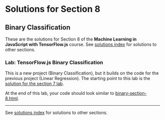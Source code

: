# Solutions for Section 8
## Binary Classification

These are the solutions for Section 8 of the **Machine Learning in JavaScript with TensorFlow.js** course. See [solutions index](../../README.md) for solutions to other sections.

### Lab: TensorFlow.js Binary Classification

This is a new project (Binary Classification), but it builds on the code for the previous project (Linear Regression). 
The starting point to this lab is the [solution for the section 7 lab](../7-predictions/README.md).

At the end of this lab, your code should look similar to [binary-section-8.html](./binary-section-8.html).

---

See [solutions index](../../README.md) for solutions to other sections.
